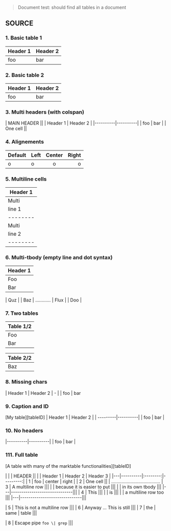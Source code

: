 > Document test: should find all tables in a document

## SOURCE

### 1. Basic table 1

Header 1 | Header 2
---------|----------
foo      | bar


### 2. Basic table 2

| Header 1 | Header 2 |
| ---------|----------|
| foo      | bar      |


### 3. Multi headers (with colspan)

| MAIN HEADER        ||
| Header 1 | Header 2 |
|----------|----------|
| foo      |      bar |
| One cell           ||


### 4. Alignements

| Default | Left | Center | Right |
|---------|:-----|:------:|------:|
| o       | o    |    o   |     o |

### 5. Multiline cells

| Header 1 |
|----------|
| Multi    |
| line 1   |
| -------- |
| Multi    |
| line 2   |
| -------- |


### 6. Multi-tbody (empty line and dot syntax)

| Header 1 |
|----------|
| Foo      |
| Bar      |

| Quz      |
| Baz      |
............
| Flux     |
| Doo      |

### 7. Two tables

| Table 1/2|
|----------|
| Foo      |
| Bar      |


| Table 2/2|
|----------|
| Baz      |

### 8. Missing chars

| Header 1 | Header 2
| - |
| foo | bar

### 9. Caption and ID

[My table][tableID]
| Header 1 | Header 2 |
| ---------|----------|
| foo      | bar      |


### 10. No headers

|----------|----------|
| foo      | bar      |

### 111. Full table

[A table with many of the marktable functionalities][tableID]

|   |          |       HEADER       ||
|   | Header 1 | Header 2 | Header 3 |
|---|----------|:--------:|---------:|
| 1 | foo      |  center  |    right |
| 2 | One cell           ||          |
......................................
| 3 | A multiline row              |||
|   | because it is easier to put  |||
|   | in its own tbody             |||
|---|------------------------------|||
| 4 | This                         |||
|   | is                           |||
|   | a multiline row too          |||
|---|------------------------------|||

| 5 | This is not a multiline row  |||
| 6 | Anyway ... This is still     |||
| 7 | the      |   same   |  table |||

| 8 | Escape pipe `foo \| grep`    |||
